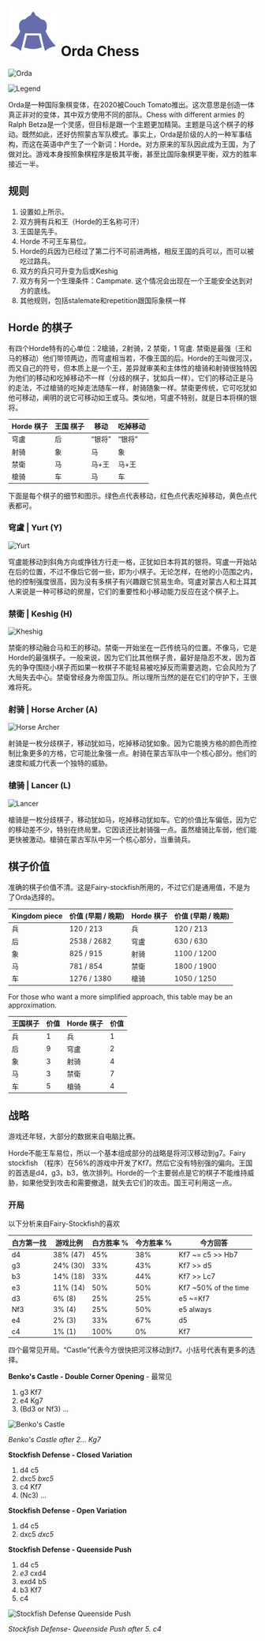 # ![Orda chess](https://github.com/gbtami/pychess-variants/blob/master/static/icons/orda.svg) Orda Chess

![Orda](https://github.com/gbtami/pychess-variants/blob/master/static/images/CVariantsGuide/Orda.png)

![Legend](https://github.com/gbtami/pychess-variants/blob/master/static/images/CVariantsGuide/OrdaLegend.png)

Orda是一种国际象棋变体，在2020被Couch Tomato推出。这次意思是创造一体真正非对的变体，其中双方使用不同的部队。Chess with different armies 的 Ralph Betza是一个灵感，但目标是跟一个主题更加精简。主题是马这个棋子的移动。既然如此，还好仿照蒙古军队模式。事实上，Orda是阶级的人的一种军事结构，而这在英语中产生了一个新词：Horde。对方原来的军队因此成为王国，为了做对比。游戏本身按照象棋程序是极其平衡，甚至比国际象棋更平衡，双方的胜率接近一半。
 
## 规则
1.	设置如上所示。
2.	双方拥有兵和王（Horde的王名称可汗）
3.	王国是先手。
4.	Horde 不可王车易位。
5.	Horde的兵因为已经过了第二行不可前进两格，相反王国的兵可以，而可以被吃过路兵。
6.	双方的兵只可升变为后或Keshig
7.	双方有另一个生理条件：Campmate. 这个情况会出现在一个王能安全达到对方的底线。
8.	其他规则，包括stalemate和repetition跟国际象棋一样

## Horde 的棋子
有四个Horde特有的心单位：2槍骑，2射骑，2 禁衛，1 穹盧. 禁衛是最强（王和马的移动）他们带领两边，而穹盧相当若，不像王国的后。Horde的王叫做河汉，而又自己的符号，但本质上是一个王，差异就审美和主体性的槍骑和射骑很独特因为他们的移动和吃掉移动不一样（分歧的棋子，犹如兵一样）。它们的移动正是马的走法，不过槍骑的吃掉走法随车一样，射骑随象一样。禁衛更传统，它可吃犹如他可移动，阐明的说它可移动如王或马。类似地，穹盧不特别，就是日本将棋的银将。

**Horde** 棋子	| **王国** 棋子	| 移动 | 吃掉移动
-- | -- | -- | --
穹盧 | 后 | “银将” | “银将”
射骑 | 象 | 马 | 象
禁衛 | 马 | 马+王 | 马+王
槍骑 | 车 | 马 | 车

下面是每个棋子的细节和图示。绿色点代表移动，红色点代表吃掉移动，黄色点代表都可。
 
### 穹盧 | Yurt (Y)

![Yurt](https://github.com/gbtami/pychess-variants/blob/master/static/images/CVariantsGuide/Yurt.png)
 
穹盧能移动到斜角方向或挣钱方行走一格，正犹如日本将其的银将。穹盧一开始站在后的位置，不过不像后它弱一些，即为小棋子。无论怎样，在他的小范围之内，他的控制强度很高，因为没有多棋子有兴趣跟它贸易生命。穹盧对蒙古人和土耳其人来说是一种可移动的房屋，它们的重要性和小移动能力反应在这个棋子上。

### 禁衛 | Keshig (H)

![Kheshig](https://github.com/gbtami/pychess-variants/blob/master/static/images/CVariantsGuide/Kheshig.png)

禁衛的移动融合马和王的移动。禁衛一开始坐在一匹传统马的位置。不像马，它是Horde的最强棋子。一般来说，因为它们比其他棋子贵，最好是隐忍不发，因为首先的争夺围绕小棋子而如果一枚棋子不能轻易被吃掉反而需要逃跑，它会风险为了大局失去中心。禁衛曾经身为帝国卫队。所以理所当然的是在它们的守护下，王很难将死。

### 射骑 | Horse Archer (A)

![Horse Archer](https://github.com/gbtami/pychess-variants/blob/master/static/images/CVariantsGuide/Archer.png)

射骑是一枚分歧棋子，移动犹如马，吃掉移动犹如象。因为它能换方格的颜色而控制比象更多的方格，它可能比象强一点。射骑在蒙古军队中一个核心部分。他们的速度和威力代表一个独特的威胁。
 
### 槍骑  | Lancer (L)

![Lancer](https://github.com/gbtami/pychess-variants/blob/master/static/images/CVariantsGuide/Lancer.png)

槍骑是一枚分歧棋子，移动犹如马，吃掉移动犹如车。它的价值比车偏低，因为它的移动差不少，特别在终局里。它因该还比射骑强一点。虽然槍骑比车弱，他们能更快被激动。槍骑在蒙古军队中另一个核心部分，当重骑兵。
 
## 棋子价值

准确的棋子价值不清。这是Fairy-stockfish所用的，不过它们是通用值，不是为了Orda选择的。

Kingdom piece	| 价值 (早期 / 晚期) | Horde 棋子 | 价值 (早期 / 晚期)
-- | -- | -- | --
兵| 120 / 213	| 兵 | 120 / 213
后 | 2538 / 2682	| 穹盧 | 630 / 630
象 | 825 / 915	| 射骑	| 1100 / 1200
马 | 781 / 854	| 禁衛 | 1800 / 1900
车 | 1276 / 1380	| 槍骑 | 1050 / 1250

For those who want a more simplified approach, this table may be an approximation.

王国棋子	| 价值 | Horde 棋子	| 价值
-- | -- | -- | --
兵 | 1	| 兵 | 1
后	| 9	| 穹盧 | 2
象 | 3 | 射骑 | 4
马 | 3 | 禁衛 | 7
车 | 5 | 槍骑 | 4

## 战略
游戏还年轻，大部分的数据来自电脑比赛。

Horde不能王车易位，所以一个基本组成部分的战略是将河汉移动到g7。Fairy stockfish （程序）在56%的游戏中开发了Kf7。然后它没有特别强的偏向。王国的首选是d4，g3，b3，依次排列。Horde的一个主要弱点是它的棋子不能维持威胁，如果他受到攻击和需要撤退，就失去它们的攻击。国王可利用这一点。

### 开局
以下分析来自Fairy-Stockfish的喜欢

白方第一找	| 游戏比例 | 白方胜率 % | 今方胜率 % | 今方回答
-- | -- | -- | -- | --
d4 | 38%	(47) | 45% | 38% | Kf7 ~= c5 >> Hb7
g3	| 24% (30)	| 33% | 43% | Kf7 >> d5
b3 | 14% (18) | 33% | 44% | Kf7 >> Lc7
e3 | 11% (14) | 50% | 50% | Kf7 ~50% of the time
d3 | 6% (8) | 25% | 25% | e5 ~=Kf7
Nf3 | 3% (4) | 25% | 50% | e5 always
e4 | 2% (3) | 33% | 67% | d5
c4 | 1% (1) | 100% | 0% | Kf7

四个最常见开局。“Castle”代表今方很快把河汉移动到f7。小括号代表有更多的选择。

**Benko's Castle - Double Corner Opening** - 最常见
1. g3 Kf7
2. e4 Kg7
3. (Bd3 or Nf3) ...

![Benko's Castle](https://github.com/gbtami/pychess-variants/blob/master/static/images/CVariantsGuide/BenkoCastle.png)

*Benko's Castle after 2... Kg7*

**Stockfish Defense - Closed Variation**
1. d4 c5
2. dxc5 *bxc5*
3. c4 Kf7
4. (Nc3) ...

**Stockfish Defense - Open Variation**
1. d4 c5
2. dxc5 *dxc5*

**Stockfish Defense - Queenside Push**
1. d4 c5
2. *e3* cxd4
3. exd4 b5
4. b3 Kf7
5. c4

![Stockfish Defense Queenside Push](https://github.com/gbtami/pychess-variants/blob/master/static/images/CVariantsGuide/QueensidePush.png)

*Stockfish Defense- Queenside Push after 5. c4*
